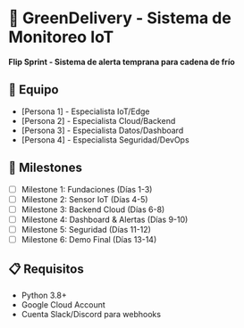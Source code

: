 # 🌱 GreenDelivery - Sistema de Monitoreo IoT

**Flip Sprint - Sistema de alerta temprana para cadena de frío**

## 👥 Equipo
- [Persona 1] - Especialista IoT/Edge
- [Persona 2] - Especialista Cloud/Backend  
- [Persona 3] - Especialista Datos/Dashboard
- [Persona 4] - Especialista Seguridad/DevOps

## 🚀 Milestones
- [ ] Milestone 1: Fundaciones (Días 1-3)
- [ ] Milestone 2: Sensor IoT (Días 4-5)
- [ ] Milestone 3: Backend Cloud (Días 6-8)
- [ ] Milestone 4: Dashboard & Alertas (Días 9-10)
- [ ] Milestone 5: Seguridad (Días 11-12)
- [ ] Milestone 6: Demo Final (Días 13-14)

## 📋 Requisitos
- Python 3.8+
- Google Cloud Account
- Cuenta Slack/Discord para webhooks
